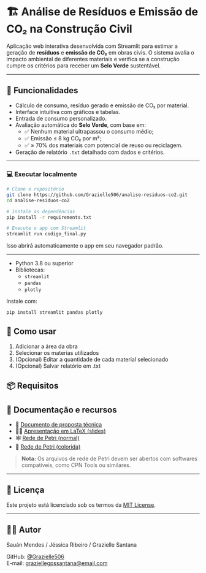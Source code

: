 
# 🏗️ Análise de Resíduos e Emissão de CO₂ na Construção Civil

Aplicação web interativa desenvolvida com Streamlit para estimar a geração de **resíduos** e **emissão de CO₂** em obras civis. O sistema avalia o impacto ambiental de diferentes materiais e verifica se a construção cumpre os critérios para receber um **Selo Verde** sustentável.

---

## 📌 Funcionalidades

- Cálculo de consumo, resíduo gerado e emissão de CO₂ por material.
- Interface intuitiva com gráficos e tabelas.
- Entrada de consumo personalizado.
- Avaliação automática do **Selo Verde**, com base em:
  - ✅ Nenhum material ultrapassou o consumo médio;
  - ✅ Emissão ≤ 8 kg CO₂ por m²;
  - ✅ ≥ 70% dos materiais com potencial de reuso ou reciclagem.
- Geração de relatório `.txt` detalhado com dados e critérios.

---

### 💻 Executar localmente

```bash
# Clone o repositório
git clone https://github.com/Grazielle506/analise-residuos-co2.git
cd analise-residuos-co2

# Instale as dependências
pip install -r requirements.txt

# Execute o app com Streamlit
streamlit run codigo_final.py
```

Isso abrirá automaticamente o app em seu navegador padrão.

---

- Python 3.8 ou superior
- Bibliotecas:
  - `streamlit`
  - `pandas`
  - `plotly`

Instale com:

```bash
pip install streamlit pandas plotly

```

## 🚀 Como usar
1. Adicionar a área da obra
2. Selecionar os materias utilizados
3. (Opcional) Editar a quantidade de cada material selecionado
4. (Opcional) Salvar relatório em .txt

## 📦 Requisitos

## 📂 Documentação e recursos

- 📄 [Documento de proposta técnica](https://www.overleaf.com/read/rjpnvmcbxvyq#49fcab)
- 🧑‍🏫 [Apresentação em LaTeX (slides)](https://www.overleaf.com/read/hmbrwpzmvcrq#f0e4b8)
- 🕸️ [Rede de Petri (normal)](https://drive.google.com/file/d/1MY0T63ELn8W_ZRVRhC-5RyLNm5gPAF8u/view?usp=sharing)
- 🎨 [Rede de Petri (colorida)](https://drive.google.com/file/d/1gwv8XoTsnVfUDbF2SAB93mW4EbUC-tCM/view?usp=sharing)

> **Nota:** Os arquivos de rede de Petri devem ser abertos com softwares compatíveis, como CPN Tools ou similares.

---

## 📄 Licença

Este projeto está licenciado sob os termos da [MIT License](LICENSE).

---

## 👨‍💻 Autor

Sauán Mendes / Jéssica Ribeiro / Grazielle Santana 

GitHub: [@Grazielle506](https://github.com/Grazielle506)  
E-mail: graziellegpssantana@email.com
